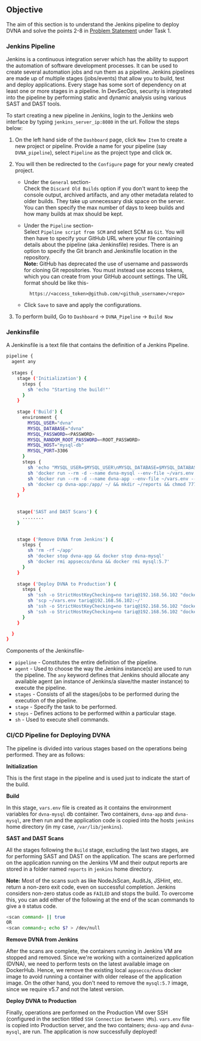 ## **Objective**

The aim of this section is to understand the Jenkins pipeline to deploy DVNA and solve the points 2-8 in [Problem Statement](problem_statements.md) under Task 1.


### **Jenkins Pipeline**

Jenkins is a continuous integration server which has the ability to support the automation of software development processes. It can be used to create several automation jobs and run them as a pipeline. Jenkins pipelines are made up of multiple stages (jobs/events) that allow you to build, test and deploy applications. Every stage has some sort of dependency on at least one or more stages in a pipeline. In DevSecOps, security is integrated into the pipeline by performing static and dynamic analysis using various SAST and DAST tools.

To start creating a new pipeline in Jenkins, login to the Jenkins web interface by typing `jenkins_server_ip:8080` in the url. Follow the steps below:

1. On the left hand side of the `Dashboard` page, click `New Item` to create a new project or pipeline. Provide a name for your pipeline (say `DVNA_pipeline`), select `Pipeline` as the project type and click `OK`.

2. You will then be redirected to the `Configure` page for your newly created project. 

    - Under the `General` section-  
    Check the `Discard Old Builds` option if you don't want to keep the console output, archived artifacts, and any other metadata related to older builds. They take up unnecessary disk space on the server. You can then specify the max number of days to keep builds and how many builds at max should be kept.

    - Under the `Pipeline` section-  
    Select `Pipeline script from SCM` and select SCM as `Git`. You will then have to specify your GitHub URL where your file containing details about the pipeline (aka Jenkinsfile) resides. There is an option to specify the Git branch and Jenkinsfile location in the repository.  
    **Note:** GitHub has deprecated the use of username and passwords for cloning Git repositories. You must instead use access tokens, which you can create from your GitHub account settings. The URL format should be like this-

            https://<access_token>@github.com/<github_username>/<repo>

    - Click `Save` to save and apply the configurations.

3. To perform build, Go to `Dashboard` -> `DVNA_Pipeline` -> `Build Now`

### **Jenkinsfile**

A Jenkinsfile is a text file that contains the definition of a Jenkins Pipeline.

```bash
pipeline {
  agent any
  
  stages {
    stage ('Initialization') {
      steps {
        sh 'echo "Starting the build!"'
      }
    }
    
    stage ('Build') {
      environment {
        MYSQL_USER="dvna"
        MYSQL_DATABASE="dvna"
        MYSQL_PASSWORD=<PASSWORD>
        MYSQL_RANDOM_ROOT_PASSWORD=<ROOT_PASSWORD>
        MYSQL_HOST="mysql-db"
        MYSQL_PORT=3306
      }
      steps {
        sh 'echo "MYSQL_USER=$MYSQL_USER\nMYSQL_DATABASE=$MYSQL_DATABASE\nMYSQL_PASSWORD=$MYSQL_PASSWORD\nMYSQL_RANDOM_ROOT_PASSWORD=$MYSQL_RANDOM_ROOT_PASSWORD\nMYSQL_HOST=$MYSQL_HOST\nMYSQL_PORT=$MYSQL_PORT" > ~/vars.env'
        sh 'docker run --rm -d --name dvna-mysql --env-file ~/vars.env mysql:5.7 tail -f /dev/null'
        sh 'docker run --rm -d --name dvna-app --env-file ~/vars.env --link dvna-mysql:mysql-db -p 9090:9090 appsecco/dvna'
        sh 'docker cp dvna-app:/app/ ~/ && mkdir ~/reports && chmod 777 ~/reports'        
      }
    } 
       

    stage('SAST and DAST Scans') {
      ........
    }
    

    stage ('Remove DVNA from Jenkins') {
      steps {
        sh 'rm -rf ~/app'
        sh 'docker stop dvna-app && docker stop dvna-mysql'
        sh 'docker rmi appsecco/dvna && docker rmi mysql:5.7'
      }
    }
    
    stage ('Deploy DVNA to Production') {
      steps {
        sh 'ssh -o StrictHostKeyChecking=no tariq@192.168.56.102 "docker stop dvna-app && docker stop dvna-mysql && docker rm dvna-app && docker rm dvna-mysql && docker rmi appsecco/dvna || true"'
        sh 'scp ~/vars.env tariq@192.168.56.102:~/'
        sh 'ssh -o StrictHostKeyChecking=no tariq@192.168.56.102 "docker run -d --name dvna-mysql --env-file ~/vars.env mysql:5.7 tail -f /dev/null"'
        sh 'ssh -o StrictHostKeyChecking=no tariq@192.168.56.102 "docker run -d --name dvna-app --env-file ~/vars.env --link dvna-mysql:mysql-db -p 9090:9090 appsecco/dvna"'
      }
    }

  }
}
```

Components of the Jenkinsfile-  

- `pipeline` - Constitutes the entire definition of the pipeline.  
- `agent` - Used to choose the way the Jenkins instance(s) are used to run the pipeline. The `any` keyword defines that Jenkins should allocate any available agent (an instance of Jenkins/a slave/the master instance) to execute the pipeline.  
- `stages` - Consists of all the stages/jobs to be performed during the execution of the pipeline.  
- `stage` - Specify the task to be performed.  
- `steps` - Defines actions to be performed within a particular stage.  
- `sh` - Used to execute shell commands.

### **CI/CD Pipeline for Deploying DVNA**

The pipeline is divided into various stages based on the operations being performed. They are as follows:

**Initialization**

This is the first stage in the pipeline and is used just to indicate the start of the build.

**Build**

In this stage, `vars.env` file is created as it contains the environment variables for `dvna-mysql` db container. Two containers, `dvna-app` and `dvna-mysql`, are then run and the application code is copied into the hosts `jenkins` home directory (in my case, `/var/lib/jenkins`).

**SAST and DAST Scans**

All the stages following the `Build` stage, excluding the last two stages, are for performing SAST and DAST on the application. The scans are performed on the application running on the Jenkins VM and their output reports are stored in a folder named `reports` in `jenkins` home directory.  

**Note:** Most of the scans such as like NodeJsScan, AuditJs, JSHint, etc. return a non-zero exit code, even on successful completion. Jenkins considers non-zero status code as `FAILED` and stops the build. To overcome this, you can add either of the following at the end of the scan commands to give a `0` status code.  
```bash
<scan command> || true 
OR
<scan command>; echo $? > /dev/null
```

**Remove DVNA from Jenkins**

After the scans are complete, the containers running in Jenkins VM are stopped and removed. Since we're working with a containerized application (DVNA), we need to perform tests on the latest available image on DockerHub. Hence, we remove the existing local  `appsecco/dvna` docker image to avoid running a container with older release of the application image. On the other hand, you don't need to remove the `mysql:5.7` image, since we require v5.7 and not the latest version.

**Deploy DVNA to Production**

Finally, operations are performed on the Production VM over SSH (configured in the section titled `SSH Connection Between VMs`). `vars.env` file is copied into Production server, and the two containers; `dvna-app` and `dvna-mysql`, are run. The application is now successfully deployed!